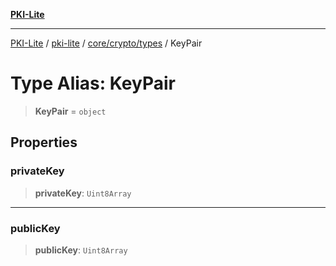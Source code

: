 [**PKI-Lite**](../../../../../README.md)

---

[PKI-Lite](../../../../../README.md) / [pki-lite](../../../../README.md) / [core/crypto/types](../README.md) / KeyPair

# Type Alias: KeyPair

> **KeyPair** = `object`

## Properties

### privateKey

> **privateKey**: `Uint8Array`

---

### publicKey

> **publicKey**: `Uint8Array`
